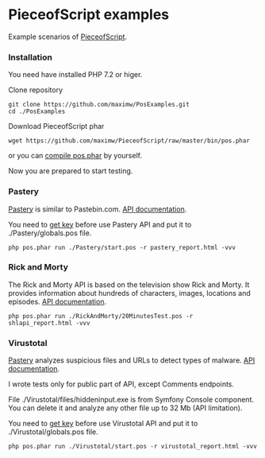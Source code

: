 # PieceofScript examples

Example scenarios of <a href="https://github.com/maximw/PieceofScript">PieceofScript</a>. 

### Installation
You need have installed PHP 7.2 or higer.

Clone repository

```
git clone https://github.com/maximw/PosExamples.git
cd ./PosExamples
```

Download PieceofScript phar

```
wget https://github.com/maximw/PieceofScript/raw/master/bin/pos.phar
```

or you can <a href="https://github.com/maximw/PieceofScript/blob/master/docs/usage.md#usage">compile pos.phar</a> by yourself.

Now you are prepared to start testing.

### Pastery

<a href="https://www.pastery.net/">Pastery</a> is similar to Pastebin.com. <a href="https://www.pastery.net/api/">API documentation</a>.

You need to <a href="https://www.pastery.net/login/">get key</a> before use Pastery API and put it to ./Pastery/globals.pos file.

```
php pos.phar run ./Pastery/start.pos -r pastery_report.html -vvv
```

### Rick and Morty

The Rick and Morty API is based on the television show Rick and Morty. It provides information about hundreds of characters, images, locations and episodes. 
<a href="https://rickandmortyapi.com/documentation/#rest">API documentation</a>.

```
php pos.phar run ./RickAndMorty/20MinutesTest.pos -r shlapi_report.html -vvv
```

### Virustotal

<a href="https://www.virustotal.com/">Pastery</a> analyzes suspicious files and URLs to detect types of malware. <a href="https://developers.virustotal.com/reference">API documentation</a>.

I wrote tests only for public part of API, except Comments endpoints.

File ./Virustotal/files/hiddeninput.exe is from Symfony Console component. You can delete it and analyze any other file up to 32 Mb (API limitation).

You need to <a href="https://www.virustotal.com/gui/join-us">get key</a> before use Virustotal API and put it to ./Virustotal/globals.pos file.

```
php pos.phar run ./Virustotal/start.pos -r virustotal_report.html -vvv
```